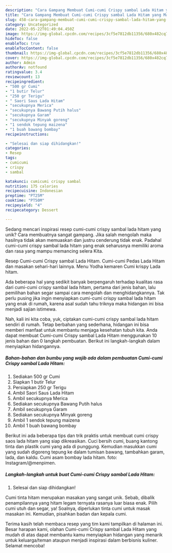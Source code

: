 ```yaml
---
description: "Cara Gampang Membuat Cumi-cumi Crispy sambal Lada Hitam yang Mantap"
title: "Cara Gampang Membuat Cumi-cumi Crispy sambal Lada Hitam yang Mantap"
slug: 458-cara-gampang-membuat-cumi-cumi-crispy-sambal-lada-hitam-yang-mantap
category: Uncategorized
date: 2022-05-22T01:49:04.450Z
image: https://img-global.cpcdn.com/recipes/3cf5e7812db11356/680x482cq70/cumi-cumi-crispy-sambal-lada-hitam-foto-resep-utama.jpg
hideToc: false
enableToc: true
enableTocContent: false
thumbnail: https://img-global.cpcdn.com/recipes/3cf5e7812db11356/680x482cq70/cumi-cumi-crispy-sambal-lada-hitam-foto-resep-utama.jpg
cover: https://img-global.cpcdn.com/recipes/3cf5e7812db11356/680x482cq70/cumi-cumi-crispy-sambal-lada-hitam-foto-resep-utama.jpg
author: Admin
authorAv: notfound
ratingvalue: 3.4
reviewcount: 13
recipeingredient:
- "500 gr Cumi"
- "1 butir Telur"
- "250 gr Terigu"
- " Saori Saus Lada Hitam"
- "secukupnya Merica"
- "secukupnya Bawang Putih halus"
- "secukupnya Garam"
- "secukupnya Minyak goreng"
- "1 sendok tepung maizena"
- "1 buah bawang bombay"
recipeinstructions:

- "Selesai dan siap dihidangkan!"
categories:
- Resep
tags:
- cumicumi
- crispy
- sambal

katakunci: cumicumi crispy sambal 
nutrition: 175 calories
recipecuisine: Indonesian
preptime: "PT25M"
cooktime: "PT50M"
recipeyield: "4"
recipecategory: Dessert

---
```





Sedang mencari inspirasi resep cumi-cumi crispy sambal lada hitam yang unik? Cara membuatnya sangat gampang. Jika salah mengolah maka hasilnya tidak akan memuaskan dan justru cenderung tidak enak. Padahal cumi-cumi crispy sambal lada hitam yang enak seharusnya memiliki aroma dan rasa yang mampu memancing selera Kita.





Resep Cumi-cumi Crispy sambal Lada Hitam. Cumi-cumi Pedas Lada Hitam dan masakan sehari-hari lainnya. Menu Yodha kemaren Cumi krispy Lada hitam.

Ada beberapa hal yang sedikit banyak berpengaruh terhadap kualitas rasa dari cumi-cumi crispy sambal lada hitam, pertama dari jenis bahan, lalu pemilihan bahan segar sampai cara mengolah dan menghidangkannya. Tak perlu pusing jika ingin menyiapkan cumi-cumi crispy sambal lada hitam yang enak di rumah, karena asal sudah tahu triknya maka hidangan ini bisa menjadi sajian istimewa.






Nah, kali ini kita coba, yuk, ciptakan cumi-cumi crispy sambal lada hitam sendiri di rumah. Tetap berbahan yang sederhana, hidangan ini bisa memberi manfaat untuk membantu menjaga kesehatan tubuh kita. Anda dapat membuat Cumi-cumi Crispy sambal Lada Hitam menggunakan 10 jenis bahan dan 0 langkah pembuatan. Berikut ini langkah-langkah dalam menyiapkan hidangannya.

<!--inarticleads1-->

##### Bahan-bahan dan bumbu yang wajib ada dalam pembuatan Cumi-cumi Crispy sambal Lada Hitam:

1. Sediakan 500 gr Cumi
1. Siapkan 1 butir Telur
1. Persiapkan 250 gr Terigu
1. Ambil  Saori Saus Lada Hitam
1. Ambil secukupnya Merica
1. Sediakan secukupnya Bawang Putih halus
1. Ambil secukupnya Garam
1. Sediakan secukupnya Minyak goreng
1. Ambil 1 sendok tepung maizena
1. Ambil 1 buah bawang bombay


Berikut ini ada beberapa tips dan trik praktis untuk membuat cumi crispy saos lada hitam yang siap dikreasikan. Cuci bersih cumi, buang kantong tinta dan plastik cumi yang ada di punggung. Kemudian masukkan cumi yang sudah digoreng tepung ke dalam tumisan bawang, tambahkan garam, lada, dan kaldu. Cumi asam bombay lada hitam. foto: Instagram/@menpimen. 

<!--inarticleads2-->

##### Langkah-langkah untuk buat Cumi-cumi Crispy sambal Lada Hitam:


1. Selesai dan siap dihidangkan!

Cumi tinta hitam merupakan masakan yang sangat unik. Sebab, dibalik penampilannya yang hitam legam ternyata rasanya luar biasa enak. Pilih cumi utuh dan segar, ya! Soalnya, diperlukan tinta cumi untuk masak masakan ini. Kemudian, pisahkan badan dan kepala cumi. 

Terima kasih telah membaca resep yang tim kami tampilkan di halaman ini. Besar harapan kami, olahan Cumi-cumi Crispy sambal Lada Hitam yang mudah di atas dapat membantu kamu menyiapkan hidangan yang menarik untuk keluarga/teman ataupun menjadi inspirasi dalam berbisnis kuliner. Selamat mencoba!
